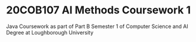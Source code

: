 # 20COB107 AI Methods Coursework 1
Java Coursework as part of Part B Semester 1 of Computer Science and AI Degree at Loughborough University

